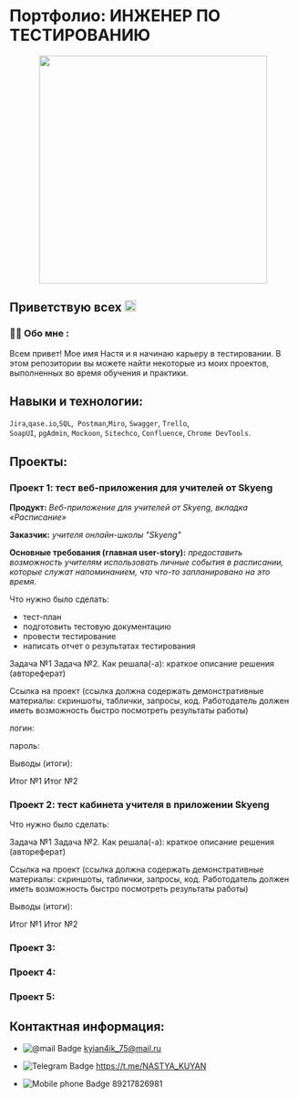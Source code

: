 # Портфолио: ИНЖЕНЕР ПО ТЕСТИРОВАНИЮ                                               


<div id="header" align="center">
  <img src="https://media.giphy.com/media/3oKIPEqDGUULpEU0aQ/giphy.gif" width="400"/>
</div>

<h2>
Приветствую всех
<img src="https://media.giphy.com/media/hvRJCLFzcasrR4ia7z/giphy.gif" width="20px"/>
</h2>
                                          

### :woman_technologist: Обо мне :

Всем привет! Мое имя Настя и я начинаю карьеру в тестировании.
В этом репозитории вы можете найти некоторые из моих проектов, выполненных во время обучения и практики.


## Навыки и технологии:

``Jira``,``qase.io``,``SQL``,`` Postman``,``Miro``, ``Swagger``, ``Trello``, <br>
``SoapUI``, ``pgAdmin``, ``Mockoon``, ``Sitechco``, ``Confluence``, ``Chrome DevTools``.


## Проекты:

### Проект 1: тест веб-приложения для учителей от Skyeng

**Продукт:** *Веб-приложение для учителей от Skyeng, вкладка «Расписание»*

**Заказчик:** *учителя онлайн-школы "Skyeng"*

**Основные требования (главная user-story):** *предоставить возможность учителям использовать личные события в расписании, которые служат напоминанием, что что-то запланировано на это время.*


Что нужно было сделать:

- тест-план
- подготовить тестовую документацию
- провести тестирование    
- написать отчет о результатах тестирования
       
Задача №1
Задача №2.
Как решала(-а): краткое описание решения (автореферат)

Ссылка на проект (ссылка должна содержать демонстративные материалы: скриншоты, таблички, запросы, код. Работодатель должен иметь возможность быстро посмотреть результаты работы)

логин: 

пароль: 

Выводы (итоги):

Итог №1
Итог №2


### Проект 2: тест кабинета учителя в приложении Skyeng

Что нужно было сделать:

Задача №1
Задача №2.
Как решала(-а): краткое описание решения (автореферат)

Ссылка на проект (ссылка должна содержать демонстративные материалы: скриншоты, таблички, запросы, код. Работодатель должен иметь возможность быстро посмотреть результаты работы)

Выводы (итоги):

Итог №1
Итог №2

### Проект 3: 

### Проект 4: 

### Проект 5: 

## Контактная информация:

- <img src="https://img.shields.io/badge/@mail-orange?style=for-the-badge&logo=@mail&logoColor=yellow" alt="@mail Badge"/> kyian4ik_75@mail.ru

- <img src="https://img.shields.io/badge/Telegram-blue?style=for-the-badge&logo=Telegram&logoColor=white" alt="Telegram Badge"/> https://t.me/NASTYA_KUYAN

- <img src="https://img.shields.io/badge/Mobile phone-darkgreen?style=for-the-badge&logo=Mobile phone&logoColor=white" alt="Mobile phone Badge"/> 89217826981

